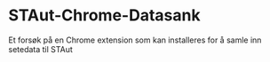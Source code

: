 # STAut-Chrome-Datasank
Et forsøk på en Chrome extension som kan installeres for å samle inn setedata til STAut
